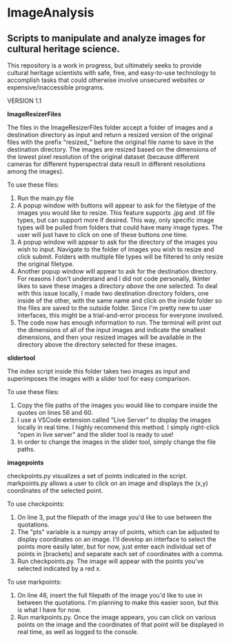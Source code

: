 # ImageAnalysis
## Scripts to manipulate and analyze images for cultural heritage science.

This repository is a work in progress, but ultimately seeks to provide cultural heritage scientists with safe, free, and easy-to-use technology to accomplish tasks that could otherwise involve unsecured websites or expensive/inaccessible programs.

VERSION 1.1

**ImageResizerFiles**

The files in the ImageResizerFiles folder accept a folder of images and a destination directory as input and return a resized version of the original files with the prefix "resized_" before the original file name to save in the destination directory. The images are resized based on the dimensions of the lowest pixel resolution of the original dataset (because different cameras for different hyperspectral data result in different resolutions among the images). 

To use these files:
1. Run the main.py file
2. A popup window with buttons will appear to ask for the filetype of the images you would like to resize. This feature supports .jpg and .tif file types, but can support more if desired. This way, only specific image types will be pulled from folders that could have many image types. The user will just have to click on one of these buttons one time.
3. A popup window will appear to ask for the directory of the images you wish to input. Navigate to the folder of images you wish to resize and click submit. Folders with multiple file types will be filtered to only resize the original filetype.
4. Another popup window will appear to ask for the destination directory. For reasons I don't understand and I did not code personally, tkinter likes to save these images a directory *above* the one selected. To deal with this issue locally, I made two destination directory folders, one inside of the other, with the same name and click on the inside folder so the files are saved to the outside folder. Since I'm pretty new to user interfaces, this might be a trial-and-error process for everyone involved.
5. The code now has enough information to run. The terminal will print out the dimensions of all of the input images and indicate the smallest dimensions, and then your resized images will be available in the directory above the directory selected for these images. 


**slidertool**

The index script inside this folder takes two images as input and superimposes the images with a slider tool for easy comparison.

To use these files:
1. Copy the file paths of the images you would like to compare inside the quotes on lines 56 and 60.
2. I use a VSCode extension called "Live Server" to display the images locally in real time. I highly recommend this method. I simply right-click "open in live server" and the slider tool is ready to use! 
3. In order to change the images in the slider tool, simply change the file paths.

**imagepoints**
 
checkpoints.py visualizes a set of points indicated in the script. markpoints.py allows a user to click on an image and displays the (x,y) coordinates of the selected point.

To use checkpoints:
1. On line 3, put the filepath of the image you'd like to use between the quotations.
2. The "pts" variable is a numpy array of points, which can be adjusted to display coordinates on an image. I'll develop an interface to select the points more easily later, but for now, just enter each individual set of points in [brackets] and separate each set of coordinates with a comma.
3. Run checkpoints.py. The image will appear with the points you've selected indicated by a red x.

To use markpoints:
1. On line 46, insert the full filepath of the image you'd like to use in between the quotations. I'm planning to make this easier soon, but this is what I have for now.
2. Run markpoints.py. Once the image appears, you can click on various points on the image and the coordinates of that point will be displayed in real time, as well as logged to the console.

